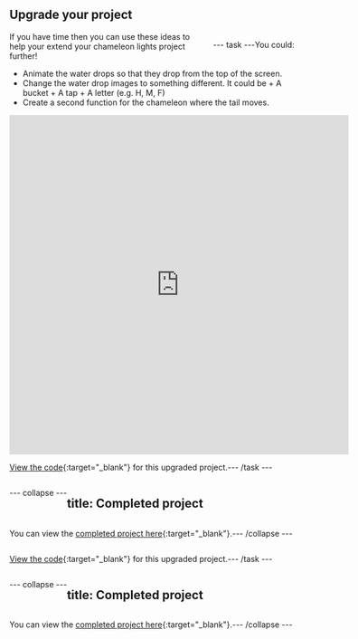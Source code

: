 ## Upgrade your project

<div style="display: flex; flex-wrap: wrap">
<div style="flex-basis: 200px; flex-grow: 1; margin-right: 15px;">
If you have time then you can use these ideas to help your extend your chameleon lights project further!
</div>

--- task ---

You could: 

+ Animate the water drops so that they drop from the top of the screen.
+ Change the water drop images to something different. It could be
      + A bucket
      + A tap
      + A letter (e.g. H, M, F)
+ Create a second function for the chameleon where the tail moves. 

<div class="trinket">
<iframe src="https://trinket.io/embed/python/c290385ba7?outputOnly=true&runOption=run" width="600" height="600" frameborder="0" marginwidth="0" marginheight="0" allowfullscreen></iframe>
</div>

[View the code](https://trinket.io/library/trinkets/c290385ba7){:target="_blank"} for this upgraded project.

--- /task ---

--- collapse ---

---
title: Completed project
---

You can view the [completed project here](https://trinket.io/library/trinkets/c387d50d68){:target="_blank"}.

--- /collapse ---

[View the code](https://trinket.io/library/trinkets/c290385ba7){:target="_blank"} for this upgraded project.

--- /task ---

--- collapse ---

---
title: Completed project
---

You can view the [completed project here](https://trinket.io/library/trinkets/c387d50d68){:target="_blank"}.

--- /collapse ---